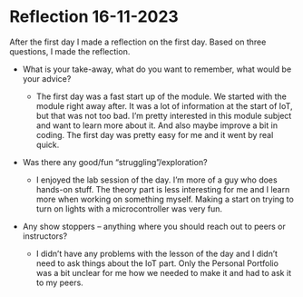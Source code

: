 # Reflection 16-11-2023

After the first day I made a reflection on the first day. Based on three questions, I made the reflection.

- What is your take-away, what do you want to remember, what would be your advice?
  - The first day was a fast start up of the module. We started with the module right away after. It was a lot of information at the start of IoT, but that was not too bad. I’m pretty interested in this module subject and want to learn more about it. And also maybe improve a bit in coding. The first day was pretty easy for me and it went by real quick.

- Was there any good/fun “struggling”/exploration?
  - I enjoyed the lab session of the day. I’m more of a guy who does hands-on stuff. The theory part is less interesting for me and I learn more when working on something myself. Making a start on trying to turn on lights with a microcontroller was very fun.

- Any show stoppers – anything where you should reach out to peers or instructors?
  - I didn’t have any problems with the lesson of the day and I didn’t need to ask things about the IoT part. Only the Personal Portfolio was a bit unclear for me how we needed to make it and had to ask it to my peers.
